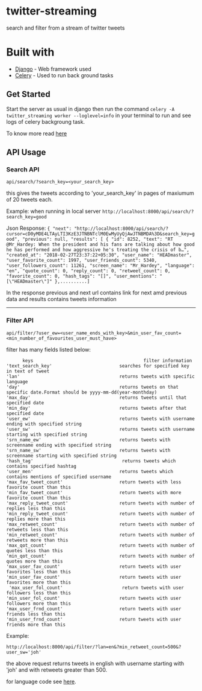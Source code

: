  # twitter-streaming
   search and filter from a stream of twitter tweets

 # Built with
 * [Django](https://www.djangoproject.com/) - Web framework used
 * [Celery](http://docs.celeryproject.org) - Used to run back ground tasks

 ## Get Started

 Start the server as usual in django then run the command
 `celery -A twitter_streaming worker --loglevel=info` in your terminal to run and see logs of celery backgroung task.

 To know more read [here](http://docs.celeryproject.org/en/latest/django/first-steps-with-django.html)

 ## API Usage

 ### Search API
 `api/search/?search_key=<your_search_key>`

 this gives the tweets according to 'your_search_key' in pages of maxiumum of 20 tweets each.
 
 Example:
 when running in local server `http://localhost:8000/api/search/?search_key=good`
 
 
 Json Response:  ```{
    "next": "http://localhost:8000/api/search/?cursor=cD0yMDE4LTAyLTI3KzE3JTNBNTclM0EwMyUyQjAwJTNBMDA%3D&search_key=good",
    "previous": null,
    "results": [
        {
            "id": 8252,
            "text": "RT @Mr_Hardey: When the president and his fans are talking about how good he has performed and how aggressive he's treating the crisis of b…",
            "created_at": "2018-02-27T23:37:22+05:30",
            "user_name": "HEADmaster",
            "user_favorite_count": 1997,
            "user_friends_count": 5340,
            "user_followers_count": 11261,
            "screen_name": "Mr_Hardey",
            "language": "en",
            "quote_count": 0,
            "reply_count": 0,
            "retweet_count": 0,
            "favorite_count": 0,
            "hash_tags": "[]",
            "user_mentions": "[\"HEADmaster\"]"
        },..........]```
 
 In the response previous and next url contains link for next amd previous data and results contains tweets information
 
 ----------------------------------------
 ### Filter API
 
 `api/filter/?user_ew=<user_name_ends_with_key>&min_user_fav_count=<min_number_of_favourites_user_must_have>`
 
filter has many fields listed below:

          keys                                         filter information
    'text_search_key'                         searches for specified key in text of tweet
    'lan'                                     returns tweets with specific language
    'day'                                     returns tweets on that specific date.Format should be yyyy-mm-dd(year-monthday)
    'max_day'                                 returns tweets until that specified date
    'min_day'                                 returns tweets after that specified date
    'user_ew'                                 returns tweets with username ending with specified string
    'user_sw'                                 returns tweets with username starting with specified string
    'srn_name_ew'                             returns tweets with screenname ending with specified string
    'srn_name_sw'                             returns tweets with screenname starting with specified string
    'hash_tag'                                 returns tweets which contains specified hashtag
    'user_men'                                returns tweets which contains mentions of specified username
    'max_fav_tweet_count'                     return tweets with less favorite count than this
    'min_fav_tweet_count'                     return tweets with more favorite count than this
    'max_reply_tweet_count'                   return tweets with number of replies less than this
    'min_reply_tweet_count'                   return tweets with number of replies more than this
    'max_retweet_count'                       return tweets with number of retweets less than this
    'min_retweet_count'                       return tweets with number of retweets more than this
    'max_qot_count'                           return tweets with number of quotes less than this
    'min_qot_count'                           return tweets with number of quotes more than this
    'max_user_fav_count'                      return tweets with user favorites less than this
    'min_user_fav_count'                      return tweets with user favorites more than this
     'max_user_fol_count'                      return tweets with user followers less than this
    'min_user_fol_count'                      return tweets with user followers more than this
    'max_user_frnd_count'                     return tweets with user friends less than this
    'min_user_frnd_count'                     return tweets with user friends more than this

 Example:
 
 `http://localhost:8000/api/filter/?lan=en&?min_retweet_count=500&?user_sw='joh'`
 
 the above request returns tweets in english with username starting with 'joh' and with retweets greater than 500.
 
 for language code see [here](https://www.loc.gov/standards/iso639-2/php/code_list.php).
 
